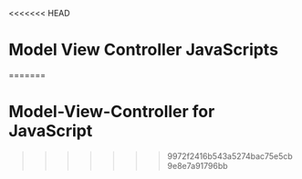 <<<<<<< HEAD
# Model View Controller JavaScripts
=======
# Model-View-Controller for JavaScript
>>>>>>> 9972f2416b543a5274bac75e5cb9e8e7a91796bb
